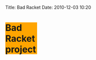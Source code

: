 Title: Bad Racket
Date: 2010-12-03 10:20

<div style="background:orange; height:100px; width:100px;">
<h1>Bad Racket project</h1>
</div>

